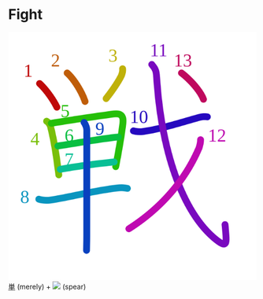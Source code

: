 # Fight
![戦](../kanji-colorize/6226.svg)
[単](単.md) (merely) + ![](http://www.kanjidamage.com/assets/radsmall/spearthree-5759064593f0024c5775aba2f18b9c354654dd5c9cbc8c0d1f0a67610926f63c.jpg) (spear)